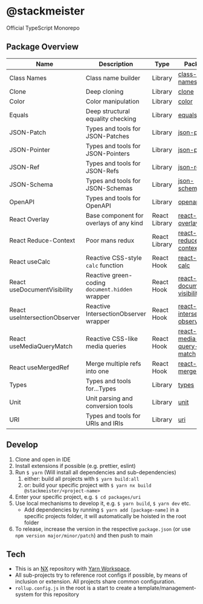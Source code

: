 @stackmeister
=============

Official TypeScript Monorepo

## Package Overview

| Name | Description | Type | Package | Docs |
|------|-------------|------|---------|------|
| Class Names | Class name builder | Library | [class-names](https://github.com/StackmeisterGmbH/typescript-packages/pks/npm/class-names) | [README](https://github.com/StackmeisterGmbH/typescript-packages/blob/main/packages/class-names/README.md) |
| Clone | Deep cloning | Library | [clone](https://github.com/StackmeisterGmbH/typescript-packages/packages/pkgs/npm/clone) | [README](https://github.com/StackmeisterGmbH/typescript-packages/blob/main/packages/clone/README.md) |
| Color | Color manipulation | Library | [color](https://github.com/StackmeisterGmbH/typescript-packages/pkgs/npm/color) | [README](https://github.com/StackmeisterGmbH/typescript-packages/blob/main/packages/color/README.md) |
| Equals | Deep structural equality checking | Library | [equals](https://github.com/StackmeisterGmbH/typescript-packages/pkgs/npm/equals) | [README](https://github.com/StackmeisterGmbH/typescript-packages/blob/main/packages/equals/README.md) |
| JSON-Patch | Types and tools for JSON-Patches | Library | [json-patch](https://github.com/StackmeisterGmbH/typescript-packages/pks/npm/json-patch) | [README](https://github.com/StackmeisterGmbH/typescript-packages/blob/main/packages/json-patch/README.md) |
| JSON-Pointer | Types and tools for JSON-Pointers | Library | [json-pointer](https://github.com/StackmeisterGmbH/typescript-packages/pks/npm/json-pointer) | [README](https://github.com/StackmeisterGmbH/typescript-packages/blob/main/packages/json-pointer/README.md) |
| JSON-Ref | Types and tools for JSON-Refs | Library | [json-ref](https://github.com/StackmeisterGmbH/typescript-packages/pks/npm/json-ref) | [README](https://github.com/StackmeisterGmbH/typescript-packages/blob/main/packages/json-ref/README.md) |
| JSON-Schema | Types and tools for JSON-Schemas | Library | [json-schema](https://github.com/StackmeisterGmbH/typescript-packages/pks/npm/json-schema) | [README](https://github.com/StackmeisterGmbH/typescript-packages/blob/main/packages/json-schema/README.md) |
| OpenAPI | Types and tools for OpenAPI | Library | [openapi](https://github.com/StackmeisterGmbH/typescript-packages/pks/npm/openapi) | [README](https://github.com/StackmeisterGmbH/typescript-packages/blob/main/packages/openapi/README.md) |
| React Overlay | Base component for overlays of any kind | React Library | [react-overlay](https://github.com/StackmeisterGmbH/typescript-packages/pks/npm/react-overlay) | [README](https://github.com/StackmeisterGmbH/typescript-packages/blob/main/packages/react-overlay/README.md) |
| React Reduce-Context | Poor mans redux | React Library | [react-reduce-context](https://github.com/StackmeisterGmbH/typescript-packages/pks/npm/react-reduce-context) | [README](https://github.com/StackmeisterGmbH/typescript-packages/blob/main/packages/react-reduce-context/README.md) |
| React useCalc | Reactive CSS-style `calc` function | React Hook | [react-use-calc](https://github.com/StackmeisterGmbH/typescript-packages/pks/npm/react-use-calc) | [README](https://github.com/StackmeisterGmbH/typescript-packages/blob/main/packages/react-use-calc/README.md) |
| React useDocumentVisibility | Reactive green-coding `document.hidden` wrapper | React Hook | [react-use-document-visibility](https://github.com/StackmeisterGmbH/typescript-packages/pks/npm/react-use-document-visibility) | [README](https://github.com/StackmeisterGmbH/typescript-packages/blob/main/packages/react-use-document-visibility/README.md) |
| React useIntersectionObserver | Reactive IntersectionObserver wrapper | React Hook | [react-use-intersection-observer](https://github.com/StackmeisterGmbH/typescript-packages/pks/npm/react-use-intersection-observer) | [README](https://github.com/StackmeisterGmbH/typescript-packages/blob/main/packages/react-use-intersection-observer/README.md) |
| React useMediaQueryMatch | Reactive CSS-like media queries | React Hook | [react-use-media-query-match](https://github.com/StackmeisterGmbH/typescript-packages/pks/npm/react-use-media-query-match) | [README](https://github.com/StackmeisterGmbH/typescript-packages/blob/main/packages/react-use-media-query-match/README.md) |
| React useMergedRef | Merge multiple refs into one | React Hook | [react-use-merged-ref](https://github.com/StackmeisterGmbH/typescript-packages/pks/npm/react-use-merged-ref) | [README](https://github.com/StackmeisterGmbH/typescript-packages/blob/main/packages/react-use-merged-ref/README.md) |
| Types | Types and tools for...Types | Library | [types](https://github.com/StackmeisterGmbH/typescript-packages/pks/npm/types) | [README](https://github.com/StackmeisterGmbH/typescript-packages/blob/main/packages/types/README.md) |
| Unit | Unit parsing and conversion tools | Library | [unit](https://github.com/StackmeisterGmbH/typescript-packages/pks/npm/unit) | [README](https://github.com/StackmeisterGmbH/typescript-packages/blob/main/packages/unit/README.md) |
| URI | Types and tools for URIs and IRIs | Library | [uri](https://github.com/StackmeisterGmbH/typescript-packages/pks/npm/json-uri) | [README](https://github.com/StackmeisterGmbH/typescript-packages/blob/main/packages/uri/README.md) |


## Develop

1. Clone and open in IDE
2. Install extensions if possible (e.g. prettier, eslint)
3. Run `$ yarn` (Will install all dependencies and sub-dependencies)
   1. either: build all projects with `$ yarn build:all`
   2. or: build your specific project with `$ yarn nx build @stackmeister/<project-name>`
4. Enter your specific project, e.g. `$ cd packages/uri`
5. Use local mechanisms to develop it, e.g. `$ yarn build`, `$ yarn dev` etc.
   - Add dependencies by running `$ yarn add [package-name]` in a specific projects folder, it will automatically be hoisted in the root folder
6. To release, increase the version in the respective `package.json` (or use `npm version major/minor/patch`) and then push to main


## Tech

- This is an [NX](https://nx.dev/) repository with [Yarn Workspace](https://classic.yarnpkg.com/en/docs/cli/workspaces).
- All sub-projects try to reference root configs if possible, by means of inclusion or extension. All projects share common configuration.
- `rollup.config.js` in the root is a start to create a template/management-system for this repository
